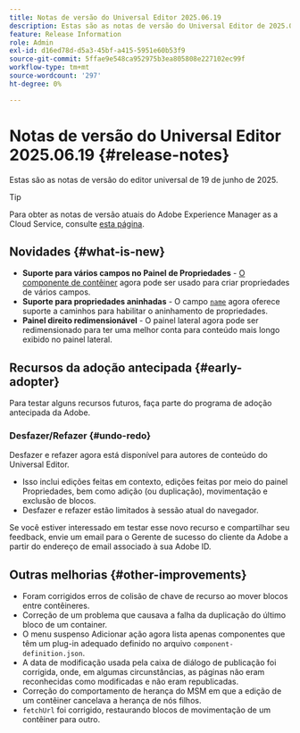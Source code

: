 ```yaml
---
title: Notas de versão do Universal Editor 2025.06.19
description: Estas são as notas de versão do Universal Editor de 2025.06.19.
feature: Release Information
role: Admin
exl-id: d16ed78d-d5a3-45bf-a415-5951e60b53f9
source-git-commit: 5ffae9e548ca952975b3ea805808e227102ec99f
workflow-type: tm+mt
source-wordcount: '297'
ht-degree: 0%

---
```



# Notas de versão do Universal Editor 2025.06.19 {#release-notes}

Estas são as notas de versão do editor universal de 19 de junho de 2025.

>[!TIP]
>
>Para obter as notas de versão atuais do Adobe Experience Manager as a Cloud Service, consulte [esta página](/help/release-notes/release-notes-cloud/release-notes-current.md).

## Novidades {#what-is-new}

* **Suporte para vários campos no Painel de Propriedades** -
  [O componente de contêiner](/help/implementing/universal-editor/field-types.md#container) agora pode ser usado para criar propriedades de vários campos.
* **Suporte para propriedades aninhadas** - O campo [`name`](/help/implementing/universal-editor/field-types.md#nesting) agora oferece suporte a caminhos para habilitar o aninhamento de propriedades.
* **Painel direito redimensionável** - O painel lateral agora pode ser redimensionado para ter uma melhor conta para conteúdo mais longo exibido no painel lateral.

## Recursos da adoção antecipada {#early-adopter}

Para testar alguns recursos futuros, faça parte do programa de adoção antecipada da Adobe.

### **Desfazer/Refazer** {#undo-redo}

Desfazer e refazer agora está disponível para autores de conteúdo do Universal Editor.

* Isso inclui edições feitas em contexto, edições feitas por meio do painel Propriedades, bem como adição (ou duplicação), movimentação e exclusão de blocos.
* Desfazer e refazer estão limitados à sessão atual do navegador.

Se você estiver interessado em testar esse novo recurso e compartilhar seu feedback, envie um email para o Gerente de sucesso do cliente da Adobe a partir do endereço de email associado à sua Adobe ID.

## Outras melhorias {#other-improvements}

* Foram corrigidos erros de colisão de chave de recurso ao mover blocos entre contêineres.
* Correção de um problema que causava a falha da duplicação do último bloco de um container.
* O menu suspenso Adicionar ação agora lista apenas componentes que têm um plug-in adequado definido no arquivo `component-definition.json`.
* A data de modificação usada pela caixa de diálogo de publicação foi corrigida, onde, em algumas circunstâncias, as páginas não eram reconhecidas como modificadas e não eram republicadas.
* Correção do comportamento de herança do MSM em que a edição de um contêiner cancelava a herança de nós filhos.
* `fetchUrl` foi corrigido, restaurando blocos de movimentação de um contêiner para outro.
